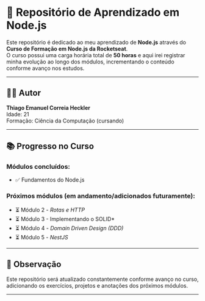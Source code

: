# 🚀 Repositório de Aprendizado em Node.js

Este repositório é dedicado ao meu aprendizado de **Node.js** através do **Curso de Formação em Node.js da Rocketseat**.  
O curso possui uma carga horária total de **50 horas** e aqui irei registrar minha evolução ao longo dos módulos, incrementando o conteúdo conforme avanço nos estudos.

---

## 👨‍💻 Autor

**Thiago Emanuel Correia Heckler**\
Idade: 21\
Formação: Ciência da Computação (cursando)

---

## 📚 Progresso no Curso

### Módulos concluídos:

- ✅ Fundamentos do Node.js

### Próximos módulos (em andamento/adicionados futuramente):

- ⏳ Módulo 2 - _Rotas e HTTP_
- ⏳ Módulo 3 - Implementando o SOLID\*
- ⏳ Módulo 4 - _Domain Driven Design (DDD)_
- ⏳ Módulo 5 - _NestJS_

---

## 📌 Observação

Este repositório será atualizado constantemente conforme avanço no curso, adicionando os exercícios, projetos e anotações dos próximos módulos.

---
